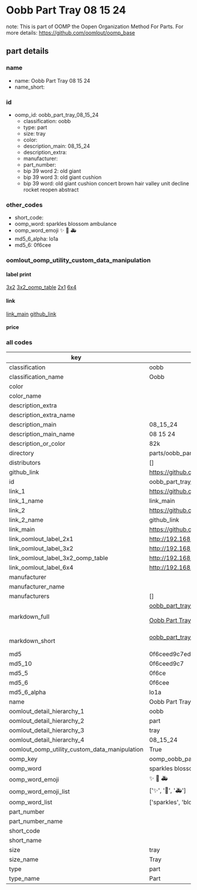 # Oobb Part Tray 08 15 24  

note: This is part of OOMP the Oopen Organization Method For Parts. For more details: https://github.com/oomlout/oomp_base

##  part details





### name
* name: Oobb Part Tray 08 15 24
* name_short: 
### id
* oomp_id: oobb_part_tray_08_15_24
  * classification: oobb
  * type: part
  * size: tray
  * color: 
  * description_main: 08_15_24
  * description_extra: 
  * manufacturer: 
  * part_number: 
  * bip 39 word 2: old giant
  * bip 39 word 3: old giant cushion
  * bip 39 word: old giant cushion concert brown hair valley unit decline rocket reopen abstract

### other_codes
* short_code: 
* oomp_word: sparkles blossom ambulance
* oomp_word_emoji :sparkles: :blossom: :ambulance:
* md5_6_alpha: lo1a
* md5_6: 0f6cee






### oomlout_oomp_utility_custom_data_manipulation
#### label print
[3x2](http://192.168.1.245:1112/?label=oomp%20lo1a)
[3x2_oomp_table](http://192.168.1.107:1112/?label=oomp%20lo1a)
[2x1](http://192.168.1.242:1112/?label=oomp%20lo1a)
[6x4](http://192.168.1.55:1112/?label=oomp%20lo1a)    

#### link

[link_main](https://github.com/oomlout/oomlout_oomp_current_version_messy/tree/main/parts/oobb_part_tray_08_15_24) [github_link](https://github.com/oomlout/oomlout_oomp_part_src/tree/main/parts/oobb_part_tray_08_15_24)                             

#### price







### all codes 
| key | value |  
| --- | --- |  
| classification | oobb |  
| classification_name | Oobb |  
| color |  |  
| color_name |  |  
| description_extra |  |  
| description_extra_name |  |  
| description_main | 08_15_24 |  
| description_main_name | 08 15 24 |  
| description_or_color | 82k |  
| directory | parts/oobb_part_tray_08_15_24 |  
| distributors | [] |  
| github_link | https://github.com/oomlout/oomlout_oomp_part_src/tree/main/parts/oobb_part_tray_08_15_24 |  
| id | oobb_part_tray_08_15_24 |  
| link_1 | https://github.com/oomlout/oomlout_oomp_current_version_messy/tree/main/parts/oobb_part_tray_08_15_24 |  
| link_1_name | link_main |  
| link_2 | https://github.com/oomlout/oomlout_oomp_part_src/tree/main/parts/oobb_part_tray_08_15_24 |  
| link_2_name | github_link |  
| link_main | https://github.com/oomlout/oomlout_oomp_current_version_messy/tree/main/parts/oobb_part_tray_08_15_24 |  
| link_oomlout_label_2x1 | http://192.168.1.242:1112/?label=oomp%20lo1a |  
| link_oomlout_label_3x2 | http://192.168.1.245:1112/?label=oomp%20lo1a |  
| link_oomlout_label_3x2_oomp_table | http://192.168.1.107:1112/?label=oomp%20lo1a |  
| link_oomlout_label_6x4 | http://192.168.1.55:1112/?label=oomp%20lo1a |  
| manufacturer |  |  
| manufacturer_name |  |  
| manufacturers | [] |  
| markdown_full | [oobb_part_tray_08_15_24](https://github.com/oomlout/oomlout_oomp_current_version_messy/tree/main/parts/oobb_part_tray_08_15_24)<br>[](https://github.com/oomlout/oomlout_oomp_current_version_messy/tree/main/parts/oobb_part_tray_08_15_24)<br>[Oobb Part Tray 08 15 24](https://github.com/oomlout/oomlout_oomp_current_version_messy/tree/main/parts/oobb_part_tray_08_15_24)<br><br> |  
| markdown_short | [oobb_part_tray_08_15_24](https://github.com/oomlout/oomlout_oomp_current_version_messy/tree/main/parts/oobb_part_tray_08_15_24)<br><br> |  
| md5 | 0f6ceed9c7edbe1da10e82ea6cd86cd0 |  
| md5_10 | 0f6ceed9c7 |  
| md5_5 | 0f6ce |  
| md5_6 | 0f6cee |  
| md5_6_alpha | lo1a |  
| name | Oobb Part Tray 08 15 24 |  
| oomlout_detail_hierarchy_1 | oobb |  
| oomlout_detail_hierarchy_2 | part |  
| oomlout_detail_hierarchy_3 | tray |  
| oomlout_detail_hierarchy_4 | 08_15_24 |  
| oomlout_oomp_utility_custom_data_manipulation | True |  
| oomp_key | oomp_oobb_part_tray_08_15_24 |  
| oomp_word | sparkles blossom ambulance |  
| oomp_word_emoji | :sparkles: :blossom: :ambulance: |  
| oomp_word_emoji_list | [':sparkles:', ':blossom:', ':ambulance:'] |  
| oomp_word_list | ['sparkles', 'blossom', 'ambulance'] |  
| part_number |  |  
| part_number_name |  |  
| short_code |  |  
| short_name |  |  
| size | tray |  
| size_name | Tray |  
| type | part |  
| type_name | Part |  
